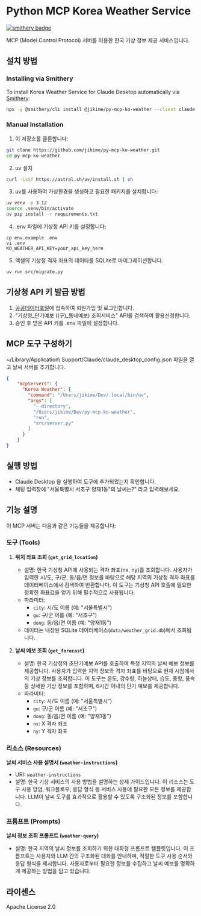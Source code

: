 # Python MCP Korea Weather Service
[![smithery badge](https://smithery.ai/badge/@jikime/py-mcp-ko-weather)](https://smithery.ai/server/@jikime/py-mcp-ko-weather)

MCP (Model Control Protocol) 서버를 이용한 한국 기상 정보 제공 서비스입니다.

## 설치 방법
### Installing via Smithery

To install Korea Weather Service for Claude Desktop automatically via [Smithery](https://smithery.ai/server/@jikime/py-mcp-ko-weather):

```bash
npx -y @smithery/cli install @jikime/py-mcp-ko-weather --client claude
```

### Manual Installation

1. 이 저장소를 클론합니다:
```bash
git clone https://github.com/jikime/py-mcp-ko-weather.git
cd py-mcp-ko-weather
```

2. uv 설치
```bash
curl -LsSf https://astral.sh/uv/install.sh | sh
```

3. uv를 사용하여 가상환경을 생성하고 필요한 패키지를 설치합니다:
```bash
uv venv -p 3.12
source .venv/bin/activate
uv pip install -r requirements.txt
```

4. .env 파일에 기상청 API 키를 설정합니다:
```
cp env.example .env
vi .env
KO_WEATHER_API_KEY=your_api_key_here
```

5. 엑셀의 기상청 격자 좌표의 데이타를 SQLite로 마이그레이션합니다.
```bash
uv run src/migrate.py
```

## 기상청 API 키 발급 방법

1. [공공데이터포털](https://www.data.go.kr/)에 접속하여 회원가입 및 로그인합니다.
2. "기상청_단기예보 ((구)_동네예보) 조회서비스" API를 검색하여 활용신청합니다.
3. 승인 후 받은 API 키를 .env 파일에 설정합니다.

## MCP 도구 구성하기

~/Library/Application\ Support/Claude/claude_desktop_config.json 파일을 열고 날씨 서버를 추가합니다.
```json
{
    "mcpServers": {
      "Korea Weather": {
        "command": "/Users/jikime/Dev/.local/bin/uv",
        "args": [
          "--directory",
          "/Users/jikime/Dev/py-mcp-ko-weather",
          "run",
          "src/server.py"
        ]
      }
    }
}
```

## 실행 방법

- Claude Desktop 을 실행하여 도구에 추가되었는지 확인합니다.
- 채팅 입력창에 "서울특별시 서초구 양재1동"의 날씨는?" 라고 입력해보세요.


## 기능 설명

이 MCP 서버는 다음과 같은 기능들을 제공합니다:

### 도구 (Tools)

1. **위치 좌표 조회 (`get_grid_location`)**
   - 설명: 한국 기상청 API에 사용되는 격자 좌표(nx, ny)를 조회합니다. 사용자가 입력한 시/도, 구/군, 동/읍/면 정보를 바탕으로 해당 지역의 기상청 격자 좌표를 데이터베이스에서 검색하여 반환합니다. 이 도구는 기상청 API 호출에 필요한 정확한 좌표값을 얻기 위해 필수적으로 사용됩니다.
   - 파라미터:
     - `city`: 시/도 이름 (예: "서울특별시")
     - `gu`: 구/군 이름 (예: "서초구")
     - `dong`: 동/읍/면 이름 (예: "양재1동")
   - 데이터는 내장된 SQLite 데이터베이스(`data/weather_grid.db`)에서 조회됩니다.

2. **날씨 예보 조회 (`get_forecast`)**
   - 설명: 한국 기상청의 초단기예보 API를 호출하여 특정 지역의 날씨 예보 정보를 제공합니다. 사용자가 입력한 지역 정보와 격자 좌표를 바탕으로 현재 시점에서의 기상 정보를 조회합니다. 이 도구는 온도, 강수량, 하늘상태, 습도, 풍향, 풍속 등 상세한 기상 정보를 포함하며, 6시간 이내의 단기 예보를 제공합니다.
   - 파라미터:
     - `city`: 시/도 이름 (예: "서울특별시")
     - `gu`: 구/군 이름 (예: "서초구")
     - `dong`: 동/읍/면 이름 (예: "양재1동")
     - `nx`: X 격자 좌표
     - `ny`: Y 격자 좌표

### 리소스 (Resources)

**날씨 서비스 사용 설명서 (`weather-instructions`)**
   - URI: `weather-instructions`
   - 설명: 한국 기상 서비스의 사용 방법을 설명하는 상세 가이드입니다. 이 리소스는 도구 사용 방법, 워크플로우, 응답 형식 등 서비스 사용에 필요한 모든 정보를 제공합니다. LLM이 날씨 도구를 효과적으로 활용할 수 있도록 구조화된 정보를 포함합니다.

### 프롬프트 (Prompts)

**날씨 정보 조회 프롬프트 (`weather-query`)**
   - 설명: 한국 지역의 날씨 정보를 조회하기 위한 대화형 프롬프트 템플릿입니다. 이 프롬프트는 사용자와 LLM 간의 구조화된 대화를 안내하며, 적절한 도구 사용 순서와 응답 형식을 제시합니다. 사용자로부터 필요한 정보를 수집하고 날씨 예보를 명확하게 제공하는 방법을 담고 있습니다.

## 라이센스

Apache License 2.0
